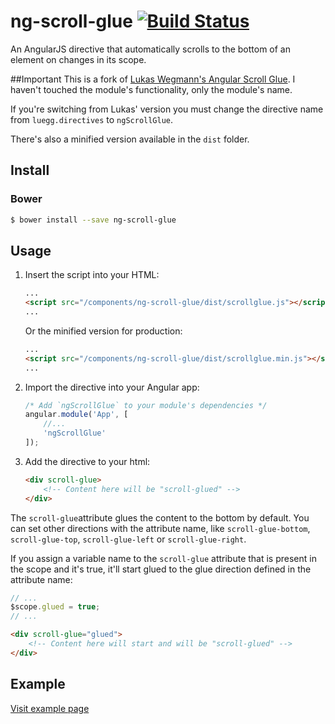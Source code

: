 # ng-scroll-glue [![Build Status](https://travis-ci.org/FinalDevStudio/ng-scroll-glue.svg?branch=master)](https://travis-ci.org/FinalDevStudio/ng-scroll-glue)

An AngularJS directive that automatically scrolls to the bottom of an element on changes in its scope.

##Important
This is a fork of [Lukas Wegmann's Angular Scroll Glue](https://github.com/Luegg/angularjs-scroll-glue). I haven't touched the module's functionality, only the module's name.

If you're switching from Lukas' version you must change the directive name from `luegg.directives` to `ngScrollGlue`.

There's also a minified version available in the `dist` folder.

## Install
### Bower
```bash
$ bower install --save ng-scroll-glue
```

## Usage
1. Insert the script into your HTML:
	```html
	...
	<script src="/components/ng-scroll-glue/dist/scrollglue.js"></script>
	...
	```
	Or the minified version for production:
	```html
	...
	<script src="/components/ng-scroll-glue/dist/scrollglue.min.js"></script>
	...
	```

2. Import the directive into your Angular app:
	```javascript
	/* Add `ngScrollGlue` to your module's dependencies */
	angular.module('App', [
		//...
		'ngScrollGlue'
	]);
	```

3. Add the directive to your html:
	```html
	<div scroll-glue>
		<!-- Content here will be "scroll-glued" -->
	</div>
	```

The `scroll-glue`attribute glues the content to the bottom by default. You can set other directions with the attribute name, like `scroll-glue-bottom`, `scroll-glue-top`, `scroll-glue-left` or `scroll-glue-right`.

If you assign a variable name to the `scroll-glue` attribute that is present in the scope and it's true, it'll start glued to the glue direction defined in the attribute name:
```javascript
// ...
$scope.glued = true;
// ...
```
```html
<div scroll-glue="glued">
	<!-- Content here will start and will be "scroll-glued" -->
</div>
```

## Example
[Visit example page](https://cdn.rawgit.com/FinalDevStudio/ng-scroll-glue/master/example/index.html)
